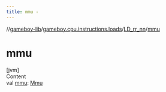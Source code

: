 ```yaml
---
title: mmu -
---
```

//[gameboy-lib](../../index.md)/[gameboy.cpu.instructions.loads](../index.md)/[LD_rr_nn](index.md)/[mmu](mmu.md)



# mmu  
[jvm]  
Content  
val [mmu](mmu.md): [Mmu](../../gameboy.memory/-mmu/index.md)  



